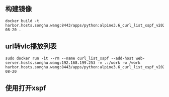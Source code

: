 ## 构建镜像

```
docker build -t harbor.hosts.songhu.wang:8443/apps/python:alpine3.6_curl_list_xspf_v2023-08-20 .
```
## url转vlc播放列表

```
sudo docker run -it --rm --name curl_list_xspf --add-host web-server.hosts.songhu.wang:192.168.199.253 -v .:/work -w /work harbor.hosts.songhu.wang:8443/apps/python:alpine3.6_curl_list_xspf_v2023-08-20
```

## 使用打开xspf

